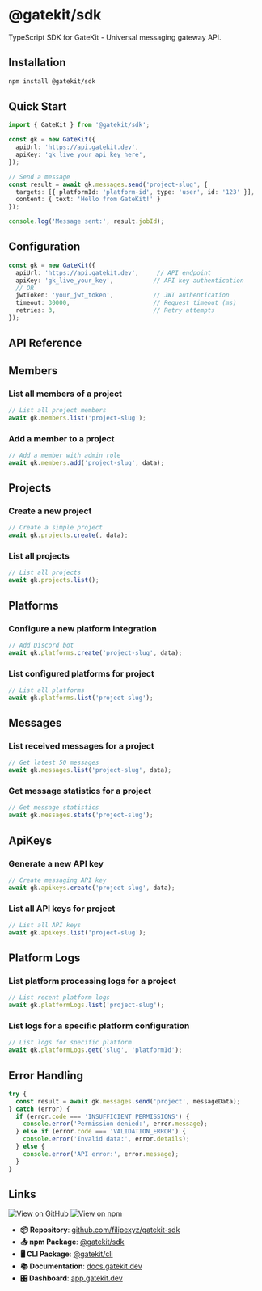 # @gatekit/sdk

TypeScript SDK for GateKit - Universal messaging gateway API.

## Installation

```bash
npm install @gatekit/sdk
```

## Quick Start

```typescript
import { GateKit } from '@gatekit/sdk';

const gk = new GateKit({
  apiUrl: 'https://api.gatekit.dev',
  apiKey: 'gk_live_your_api_key_here',
});

// Send a message
const result = await gk.messages.send('project-slug', {
  targets: [{ platformId: 'platform-id', type: 'user', id: '123' }],
  content: { text: 'Hello from GateKit!' }
});

console.log('Message sent:', result.jobId);
```

## Configuration

```typescript
const gk = new GateKit({
  apiUrl: 'https://api.gatekit.dev',     // API endpoint
  apiKey: 'gk_live_your_key',           // API key authentication
  // OR
  jwtToken: 'your_jwt_token',           // JWT authentication
  timeout: 30000,                       // Request timeout (ms)
  retries: 3,                           // Retry attempts
});
```

## API Reference

## Members

### List all members of a project
```typescript
// List all project members
await gk.members.list('project-slug');
```

### Add a member to a project
```typescript
// Add a member with admin role
await gk.members.add('project-slug', data);
```

## Projects

### Create a new project
```typescript
// Create a simple project
await gk.projects.create(, data);
```

### List all projects
```typescript
// List all projects
await gk.projects.list();
```

## Platforms

### Configure a new platform integration
```typescript
// Add Discord bot
await gk.platforms.create('project-slug', data);
```

### List configured platforms for project
```typescript
// List all platforms
await gk.platforms.list('project-slug');
```

## Messages

### List received messages for a project
```typescript
// Get latest 50 messages
await gk.messages.list('project-slug', data);
```

### Get message statistics for a project
```typescript
// Get message statistics
await gk.messages.stats('project-slug');
```

## ApiKeys

### Generate a new API key
```typescript
// Create messaging API key
await gk.apikeys.create('project-slug', data);
```

### List all API keys for project
```typescript
// List all API keys
await gk.apikeys.list('project-slug');
```

## Platform Logs

### List platform processing logs for a project
```typescript
// List recent platform logs
await gk.platformLogs.list('project-slug');
```

### List logs for a specific platform configuration
```typescript
// List logs for specific platform
await gk.platformLogs.get('slug', 'platformId');
```

## Error Handling

```typescript
try {
  const result = await gk.messages.send('project', messageData);
} catch (error) {
  if (error.code === 'INSUFFICIENT_PERMISSIONS') {
    console.error('Permission denied:', error.message);
  } else if (error.code === 'VALIDATION_ERROR') {
    console.error('Invalid data:', error.details);
  } else {
    console.error('API error:', error.message);
  }
}
```

## Links

[![View on GitHub](https://img.shields.io/badge/View%20on-GitHub-blue?logo=github)](https://github.com/filipexyz/gatekit-sdk)
[![View on npm](https://img.shields.io/badge/View%20on-npm-red?logo=npm)](https://www.npmjs.com/package/@gatekit/sdk)

- **📦 Repository**: [github.com/filipexyz/gatekit-sdk](https://github.com/filipexyz/gatekit-sdk)
- **📥 npm Package**: [@gatekit/sdk](https://www.npmjs.com/package/@gatekit/sdk)
- **🖥️ CLI Package**: [@gatekit/cli](https://www.npmjs.com/package/@gatekit/cli)
- **📚 Documentation**: [docs.gatekit.dev](https://docs.gatekit.dev)
- **🎛️ Dashboard**: [app.gatekit.dev](https://app.gatekit.dev)

